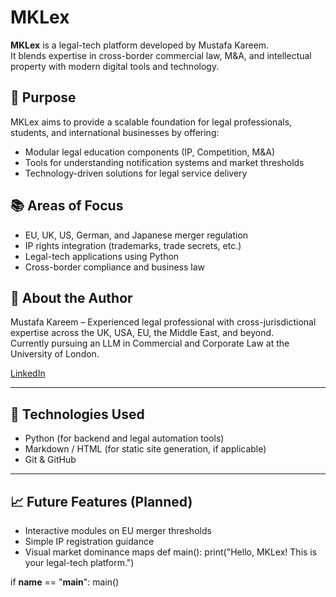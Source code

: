# MKLex

**MKLex** is a legal-tech platform developed by Mustafa Kareem.  
It blends expertise in cross-border commercial law, M&A, and intellectual property with modern digital tools and technology.

## 🚀 Purpose
MKLex aims to provide a scalable foundation for legal professionals, students, and international businesses by offering:

- Modular legal education components (IP, Competition, M&A)
- Tools for understanding notification systems and market thresholds
- Technology-driven solutions for legal service delivery

## 📚 Areas of Focus
- EU, UK, US, German, and Japanese merger regulation
- IP rights integration (trademarks, trade secrets, etc.)
- Legal-tech applications using Python
- Cross-border compliance and business law

## 👤 About the Author
Mustafa Kareem – Experienced legal professional with cross-jurisdictional expertise across the UK, USA, EU, the Middle East, and beyond.  
Currently pursuing an LLM in Commercial and Corporate Law at the University of London.

[LinkedIn](https://www.linkedin.com/in/mustafa-kareem-493782170/)

---

## 🔧 Technologies Used
- Python (for backend and legal automation tools)
- Markdown / HTML (for static site generation, if applicable)
- Git & GitHub

---

## 📈 Future Features (Planned)
- Interactive modules on EU merger thresholds
- Simple IP registration guidance
- Visual market dominance maps
def main():
    print("Hello, MKLex! This is your legal-tech platform.")

if __name__ == "__main__":
    main()

